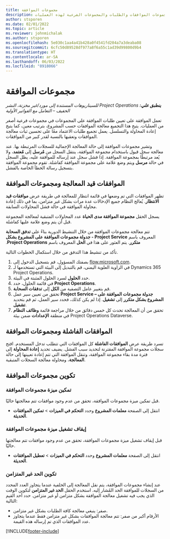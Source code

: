 ```yaml
---
title: مجموعات الموافقة
description: يشرح هذا المقال كيفية العمل مع مجموعات الموافقات والطلبات والمجموعات الفرعية لهذه العمليات.
author: stsporen
ms.date: 02/01/2022
ms.topic: article
ms.reviewer: johnmichalak
ms.author: stsporen
ms.openlocfilehash: 5e030c1aa4a41b428a0f4541fd204a7a3deaba08
ms.sourcegitcommit: 6cfc50d89528df977a8f6a55c1ad39d99800d9b4
ms.translationtype: HT
ms.contentlocale: ar-SA
ms.lasthandoff: 06/03/2022
ms.locfileid: "8918066"
---
```

# <a name="approval-sets"></a>مجموعات الموافقة

_**ينطبق علي:** ‏‫Project Operations للسيناريوهات المستندة إلى مورد/غير مخزنة‬، ‏‫النشر الخفيف – التعامل مع الفواتير الأولية‬_

تعمل الموافقة على تعيين طلبات الموافقة على المجموعات في مجموعات فرعية أصغر من العمليات. يتيح هذا التجميع معالجة الموافقات حسب المشروع، بترتيب معين، كما يتيح إعادة المحاولة والتسلسل. يعمل تجميع طلبات الاعتماد معًا على تحسين ثبات معالجة الموافقات وتعقبها بالنسبة لقدر كبير من الموافقات.

وتشير مجموعات الموافقة إلى حالة المعالجة الإجمالية للسجلات المرتبطة بها. عند معالجة سجل قبول باستخدام مجموعة الموافقة، ينتقل السجل من **مُرسل** إلى **مُعتمد**، ولا يُعد مرتبطًا بمجموعة الموافقة. إذا فشل سجل عند إرساله للموافقة عليه، يظل السجل في حالة **مرسل** ويتم وضع علامة على مجموعة الموافقة كفاشلة. تقوم مجموعة الموافقة بتسجيل رسالة الخطأ الخاصة بالفشل.

## <a name="processing-approvals-and-approval-sets"></a>الموافقات قيد المعالجة ومجموعات الموافقة
تظهر الموافقات التي تم وضعها في قائمة انتظار للمعالجة في طريقة عرض **موافقات قيد الانتظار**. يُعالج النظام جميع الإدخالات عدة مرات بشكل غير متزامن، بما في ذلك إعادة محاولة الموافقة في حالة فشل المحاولات السابقة.

يسجل الحقل **مجموعة الموافقة مدى الحياة** عدد المحاولات المتبقية لمعالجة المجموعة قبل أن يتم وضع علامة عليها كفاشلة.

تتم معالجة مجموعات الموافقة من خلال التنشيط الدورية بناءً على **تدفق السحابة** المعروف باسم **‫Project Service - جدولة مجموعات الموافقة على المشروع بشكل متكرر**. يتم العثور على هذا في **الحل** المعروف باسم **Project Operations**. 

تأكد من تنشيط هذا التدفق من خلال استكمال الخطوات التالية.

1. بصفتك المسؤول، قم بتسجيل الدخول إلى [flow.microsoft.com](https://powerautomate.microsoft.com).
2. في الزاوية العلوية اليمنى، قم بالتبديل إلى البيئة التي تستخدمها لـ Dynamics 365 Project Operations.
3. حدد **الحلول** لسرد الحلول المثبتة في البيئة.
4. في قائمة الحلول، حدد **Project Operations**.
5. قم بتغيير عامل التصفية من **الكل** إلى **تدفقات السحابة**.
6. تحقق من تعيين سير عمل **Project Service – جدولة مجموعات الموافقة على المشروع بشكل متكرر** إلى **تشغيل**. إذا لم يكن كذلك، فحدد سير العمل، ثم قم بتحديد **تشغيل**.
7. تحقق من أن المعالجة تحدث كل خمس دقائق من خلال مراجعة قائمة **وظائف النظام** في منطقة **الإعدادات** ضمن بيئة Project Operations Dataverse.

## <a name="failed-approvals-and-approval-sets"></a>الموافقات الفاشلة ومجموعات الموافقة
تسرد طريقة عرض **الموافقات الفاشلة** كل الموافقات التي تتطلب تدخل المستخدم. افتح سجلات مجموعة الموافقة المقترنة لتحديد سبب الفشل.
يضيف تحديد **إعادة المحاولة** إلى فترة مدة بقاء مجموعة الموافقة، وتنقل الموافقة التي تتم إعادة تعيينها إلى حالة **المعالجة**، ومحاولة معالجة السجلات المتبقية.

## <a name="configure-approval-sets"></a>تكوين مجموعات الموافقة

### <a name="enable-the-approval-sets-feature"></a>تمكين ميزة مجموعات الموافقة
قبل تمكين ميزة مجموعات الموافقة، تحقق من عدم وجود موافقات تتم معالجتها حاليًا.

- انتقل إلى الصفحة **معلمات المشروع** وحدد **التحكم في الميزات** > **تمكين الموافقات الحديثة**.

### <a name="turn-off-the-approval-sets-feature"></a>إيقاف تشغيل ميزة مجموعات الموافقة
قبل إيقاف تشغيل ميزة مجموعات الموافقة، تحقق من عدم وجود موافقات تتم معالجتها حاليًا.

- انتقل إلى الصفحة **معلمات المشروع** وحدد **التحكم في الميزات** > **تعطيل الموافقات الحديثة**.

### <a name="configuring-the-asynchronous-threshold"></a>تكوين الحد غير المتزامن 
عند إنشاء مجموعات الموافقة، يتم نقل المعالجة إلى الخلفية عندما يتجاوز العدد المحدد من السجلات للموافقة الحد المُشار إليه. استخدم الحقل **الحد غير المتزامن** لتكوين الوقت الذي يجب فيه تشغيل معالجة الموافقة بشكل متزامن أو غير متزامن. حدد أحد القيم التالية:

  - صفر: ينبغي معالجة كافة الطلبات بشكل غير متزامن. 
  - الأرقام أكبر من صفر: تتم معالجة الموافقات بشكل غير متزامن فقط عندما يتجاوز عدد الموافقات الذي تم إرساله هذه القيمة.

[!INCLUDE[footer-include](../includes/footer-banner.md)]

